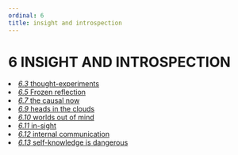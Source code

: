 ```yaml
---
ordinal: 6
title: insight and introspection
---
```


# 6 INSIGHT AND INTROSPECTION 

<li><a href="http://aurellem.org/minsky/som-6.3.html"><em>6.3</em> thought-experiments</a></li>
<li><a href="http://aurellem.org/minsky/som-6.5.html"><em>6.5</em> Frozen reflection</a></li>
<li><a href="http://aurellem.org/minsky/som-6.7.html"><em>6.7</em> the causal now</a></li>
<li><a href="http://aurellem.org/minsky/som-6.9.html"><em>6.9</em> heads in the clouds</a></li>
<li><a href="http://aurellem.org/minsky/som-6.10.html"><em>6.10</em> worlds out of mind</a></li>
<li><a href="http://aurellem.org/minsky/som-6.11.html"><em>6.11</em> in-sight</a></li>
<li><a href="http://aurellem.org/minsky/som-6.12.html"><em>6.12</em> internal communication</a></li>
<li><a href="http://aurellem.org/minsky/som-6.13.html"><em>6.13</em> self-knowledge is dangerous</a></li>